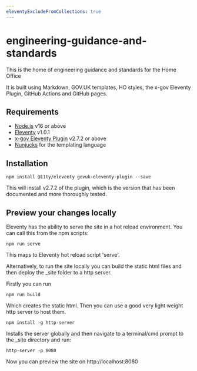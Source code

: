 ```yaml
---
eleventyExcludeFromCollections: true
---
```


# engineering-guidance-and-standards
 
This is the home of engineering guidance and standards for the Home Office

It is built using Markdown, GOV.UK templates, HO styles, the x-gov Eleventy Plugin, GitHub Actions and GitHub pages.

## Requirements

- [Node.js](https://nodejs.org) v16 or above
- [Eleventy](https://www.11ty.dev) v1.0.1
- [x-gov Eleventy Plugin](https://x-govuk.github.io/govuk-eleventy-plugin/) v2.7.2 or above
- [Nunjucks](https://mozilla.github.io/nunjucks/) for the templating language

## Installation

```
npm install @11ty/eleventy govuk-eleventy-plugin --save
```

This will install v2.7.2 of the plugin, which is the version that has been documented and more thoroughly tested.

## Preview your changes locally

Eleventy has the ability to serve the site in a hot reload environment.  You can call this from the npm scripts:

```
npm run serve
```

This maps to Eleventy hot reload script 'serve'.

Alternatively, to run the site locally you can build the static html files and then deploy the _site folder to a http server.

Firstly you can run

```
npm run build
```

Which creates the static html. Then you can use a good very light weight http server to host them.

```
npm install -g http-server
```

Installs the server globally and then navigate to a terminal/cmd prompt to the _site directory and run: 

```
http-server -p 8080
```

Now you can preview the site on http://localhost:8080